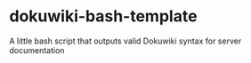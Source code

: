 # dokuwiki-bash-template
A little bash script that outputs valid Dokuwiki syntax for server documentation
